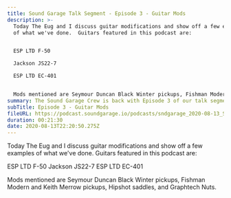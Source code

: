 ```yaml
---
title: Sound Garage Talk Segment - Episode 3 - Guitar Mods
description: >-
  Today The Eug and I discuss guitar modifications and show off a few examples
  of what we've done.  Guitars featured in this podcast are:


  ESP LTD F-50

  Jackson JS22-7

  ESP LTD EC-401


  Mods mentioned are Seymour Duncan Black Winter pickups, Fishman Modern and Keith Merrow pickups, Hipshot saddles, and Graphtech Nuts.
summary: The Sound Garage Crew is back with Episode 3 of our talk segment.
subTitle: Episode 3 - Guitar Mods
fileURL: https://podcast.soundgarage.io/podcasts/sndgarage_2020-08-13_S1E3.mp3
duration: 00:21:30
date: 2020-08-13T22:20:50.275Z
---
```

Today The Eug and I discuss guitar modifications and show off a few examples of what we've done.  Guitars featured in this podcast are:

ESP LTD F-50
Jackson JS22-7
ESP LTD EC-401

Mods mentioned are Seymour Duncan Black Winter pickups, Fishman Modern and Keith Merrow pickups, Hipshot saddles, and Graphtech Nuts.